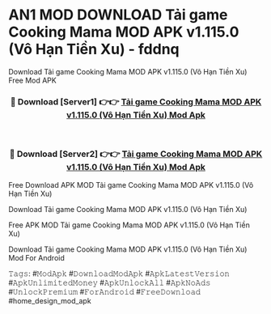 # AN1 MOD DOWNLOAD Tải game Cooking Mama MOD APK v1.115.0 (Vô Hạn Tiền Xu) - fddnq
Download Tải game Cooking Mama MOD APK v1.115.0 (Vô Hạn Tiền Xu) Free Mod APK

<div align="center">
<h3>🔴 Download [Server1] 👉👉 <a href="https://apk-comot.site?title=Tải_game_Cooking_Mama_MOD_APK_v1.115.0_(Vô_Hạn_Tiền_Xu)">Tải game Cooking Mama MOD APK v1.115.0 (Vô Hạn Tiền Xu) Mod Apk</a></h3><br>

<h3>🔴 Download [Server2] 👉👉 <a href="https://apk-comot.site?title=Tải_game_Cooking_Mama_MOD_APK_v1.115.0_(Vô_Hạn_Tiền_Xu)">Tải game Cooking Mama MOD APK v1.115.0 (Vô Hạn Tiền Xu) Mod Apk</a></h3>
</div>


Free Download APK MOD Tải game Cooking Mama MOD APK v1.115.0 (Vô Hạn Tiền Xu)

Download Tải game Cooking Mama MOD APK v1.115.0 (Vô Hạn Tiền Xu) 

Free APK MOD Tải game Cooking Mama MOD APK v1.115.0 (Vô Hạn Tiền Xu) 

Download Tải game Cooking Mama MOD APK v1.115.0 (Vô Hạn Tiền Xu) Mod For Android

𝚃𝚊𝚐𝚜: #𝙼𝚘𝚍𝙰𝚙𝚔 #𝙳𝚘𝚠𝚗𝚕𝚘𝚊𝚍𝙼𝚘𝚍𝙰𝚙𝚔 #𝙰𝚙𝚔𝙻𝚊𝚝𝚎𝚜𝚝𝚅𝚎𝚛𝚜𝚒𝚘𝚗 #𝙰𝚙𝚔𝚄𝚗𝚕𝚒𝚖𝚒𝚝𝚎𝚍𝙼𝚘𝚗𝚎𝚢 #𝙰𝚙𝚔𝚄𝚗𝚕𝚘𝚌𝚔𝙰𝚕𝚕 #𝙰𝚙𝚔𝙽𝚘𝙰𝚍𝚜 #𝚄𝚗𝚕𝚘𝚌𝚔𝙿𝚛𝚎𝚖𝚒𝚞𝚖 #𝙵𝚘𝚛𝙰𝚗𝚍𝚛𝚘𝚒𝚍 #𝙵𝚛𝚎𝚎𝙳𝚘𝚠𝚗𝚕𝚘𝚊𝚍 #home_design_mod_apk